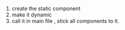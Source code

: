 1. create the static component
2. make it dynamic
3. call it in main file , stick all components to it.